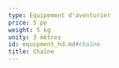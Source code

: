 ```yaml
---
type: Équipement d'aventurier
price: 5 po
weight: 5 kg
unity: 3 mètres
id: equipment_hd.md#chaîne
title: Chaîne
---
```


